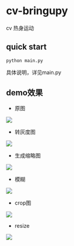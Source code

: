 # cv-bringupy
cv 热身运动

## quick start
`python main.py`

具体说明，详见main.py

## demo效果

* 原图

![](../resource/origin/tly.jpg)


* 转灰度图

![](../resource/output/simple/test_gray.jpg)


* 生成缩略图

![](../resource/output/simple/test_thumbnail.jpg) 

* 模糊

![](../resource/output/simple/test_blur.jpg) 

* crop图

![](../resource/output/simple/test_crop.jpg) 
  
  
* resize

![](../resource/output/simple/test_resize.jpg) 
